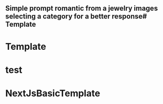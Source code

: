 
## Simple prompt romantic from a jewelry images selecting a category for a better response# Template
# Template
# test
# NextJsBasicTemplate
